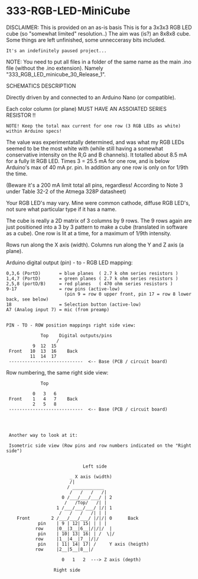 # 333-RGB-LED-MiniCube

DISCLAIMER:
    This is provided on an as-is basis
    This is for a 3x3x3 RGB LED cube (so "somewhat limited" resolution..)
    The aim was (is?) an 8x8x8 cube.
    Some things are left unfinished, some unneccerasy bits included.

    It's an indefinitely paused project...

NOTE:
   You need to put all files in a folder of the same name as the main .ino file (without the .ino extension).
   Namely "333_RGB_LED_minicube_30_Release_1".



SCHEMATICS DESCRIPTION

  Directly driven by and connected to an Arduino Nano (or compatible).

  Each color column (or plane) MUST HAVE AN ASSOIATED SERIES RESISTOR !!

    NOTE! Keep the total max current for one row (3 RGB LEDs as white) within Arduino specs!
  
  The value was experimentatally determined, and was what my RGB LEDs seemed to be the most white with
  (while still having a somewhat conservative intensity on the R,G and B channels). It totalled about 8.5 mA for a fully lit RGB LED. Times 3 = 25.5 mA for one row, and is below Arduino's max of 40 mA pr. pin. In addition any one row is only on for 1/9th the time.
  
  (Beware it's a 200 mA limit total all pins, regardless! According to Note 3 under Table 32-2 of the Atmega 328P datasheet) 
  
  Your RGB LED's may vary. Mine were common cathode, diffuse RGB LED's, not sure what particular type if it has a name.
 


  The cube is really a 2D matrix of 3 columns by 9 rows.
  The 9 rows again are just positioned into a 3 by 3 pattern to make a cube (translated in software as a cube).
  One row is lit at a time, for a maximum of 1/9th intensity.

  Rows run along the X axis (width).
  Columns run along the Y and Z axis (a plane).


  Arduino digital output (pin) - to - RGB LED mapping:
 
    0,3,6 (PortD)       = blue planes  ( 2.7 k ohm series resistors )
    1,4,7 (PortD)       = green planes ( 2.7 k ohm series resistors )
    2,5,8 (portD/B)     = red planes   ( 470 ohm series resistors )
    9-17                = row pins (active-low)
                          (pin 9 = row 0 upper front, pin 17 = row 8 lower back, see below)
    18                  = Selection button (active-low)
    A7 (Analog input 7) = mic (from preamp)


    PIN - TO - ROW position mappings right side view:

                 Top    Digital outputs/pins
                       /
              9  12  15
     Front   10  13  16    Back
             11  14  17
     ----------------------------  <-- Base (PCB / circuit board)


   Row numbering, the same right side view:

                 Top

              0   3   6
     Front    1   4   7    Back
              2   5   8
     ----------------------------  <-- Base (PCB / circuit board)




     Another way to look at it:

     Isometric side view (Row pins and row numbers indicated on the "Right side")

        
                                 Left side
          
                            _ X axis (width)
                            /|
                           / ____________
                            /   /   /   /|
                         0 /___/___/___/ | 2
                          /   /Top/   /| |
                       1 /___/___/___/ |/| 1
                        /   /   /   /| | |
        Front        2 /___/___/___/ |/|/| 0      Back
                pin    | 9 | 12| 15| | | |
               row     |0__|3__|6__|/|/|/  |
                pin    | 10| 13| 16| | /  \|/
               row     |1__|4__|7__|/|/    
                pin    | 11| 14| 17| /     Y axis (heigth)
               row     |2__|5__|8__|/
                      
                         0   1   2  ---> Z axis (depth)
                
                      Right side

